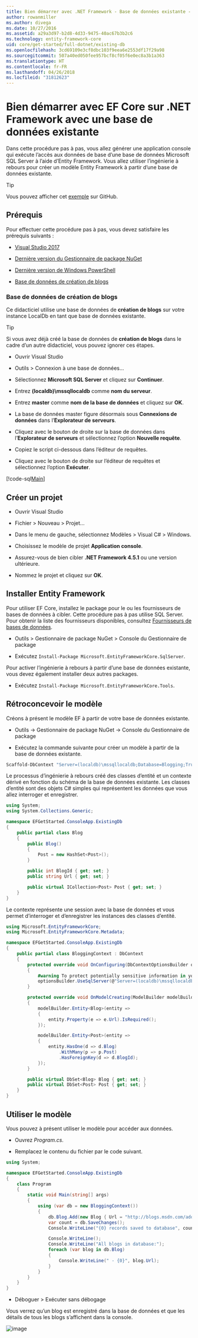 ```yaml
---
title: Bien démarrer avec .NET Framework - Base de données existante - EF Core
author: rowanmiller
ms.author: divega
ms.date: 10/27/2016
ms.assetid: a29a3d97-b2d8-4d33-9475-40ac67b3b2c6
ms.technology: entity-framework-core
uid: core/get-started/full-dotnet/existing-db
ms.openlocfilehash: 3cd69109e3cf8dbc103f9eea6e2553df17f29a98
ms.sourcegitcommit: 507a40ed050fee957bcf8cf05f6e0ec8a3b1a363
ms.translationtype: HT
ms.contentlocale: fr-FR
ms.lasthandoff: 04/26/2018
ms.locfileid: "31812623"
---
```

# <a name="getting-started-with-ef-core-on-net-framework-with-an-existing-database"></a>Bien démarrer avec EF Core sur .NET Framework avec une base de données existante

Dans cette procédure pas à pas, vous allez générer une application console qui exécute l’accès aux données de base d’une base de données Microsoft SQL Server à l’aide d’Entity Framework. Vous allez utiliser l’ingénierie à rebours pour créer un modèle Entity Framework à partir d’une base de données existante.

> [!TIP]  
> Vous pouvez afficher cet [exemple](https://github.com/aspnet/EntityFramework.Docs/tree/master/samples/core/GetStarted/FullNet/ConsoleApp.ExistingDb) sur GitHub.

## <a name="prerequisites"></a>Prérequis

Pour effectuer cette procédure pas à pas, vous devez satisfaire les prérequis suivants :

* [Visual Studio 2017](https://www.visualstudio.com/downloads/)

* [Dernière version du Gestionnaire de package NuGet](https://dist.nuget.org/index.html)

* [Dernière version de Windows PowerShell](https://docs.microsoft.com/powershell/scripting/setup/installing-windows-powershell)

* [Base de données de création de blogs](#blogging-database)

### <a name="blogging-database"></a>Base de données de création de blogs

Ce didacticiel utilise une base de données de **création de blogs** sur votre instance LocalDb en tant que base de données existante.

> [!TIP]  
> Si vous avez déjà créé la base de données de **création de blogs** dans le cadre d’un autre didacticiel, vous pouvez ignorer ces étapes.

* Ouvrir Visual Studio

* Outils > Connexion à une base de données...

* Sélectionnez **Microsoft SQL Server** et cliquez sur **Continuer**.

* Entrez **(localdb)\mssqllocaldb** comme **nom du serveur**.

* Entrez **master** comme **nom de la base de données** et cliquez sur **OK**.

* La base de données master figure désormais sous **Connexions de données** dans l’**Explorateur de serveurs**.

* Cliquez avec le bouton de droite sur la base de données dans l’**Explorateur de serveurs** et sélectionnez l’option **Nouvelle requête**.

* Copiez le script ci-dessous dans l’éditeur de requêtes.

* Cliquez avec le bouton de droite sur l’éditeur de requêtes et sélectionnez l’option **Exécuter**.

[!code-sql[Main](../_shared/create-blogging-database-script.sql)]

## <a name="create-a-new-project"></a>Créer un projet

* Ouvrir Visual Studio

* Fichier > Nouveau > Projet...

* Dans le menu de gauche, sélectionnez Modèles > Visual C# > Windows.

* Choisissez le modèle de projet **Application console**.

* Assurez-vous de bien cibler **.NET Framework 4.5.1** ou une version ultérieure.

* Nommez le projet et cliquez sur **OK**.

## <a name="install-entity-framework"></a>Installer Entity Framework

Pour utiliser EF Core, installez le package pour le ou les fournisseurs de bases de données à cibler. Cette procédure pas à pas utilise SQL Server. Pour obtenir la liste des fournisseurs disponibles, consultez [Fournisseurs de bases de données](../../providers/index.md).

* Outils > Gestionnaire de package NuGet > Console du Gestionnaire de package

* Exécutez `Install-Package Microsoft.EntityFrameworkCore.SqlServer`.

Pour activer l’ingénierie à rebours à partir d’une base de données existante, vous devez également installer deux autres packages.

* Exécutez `Install-Package Microsoft.EntityFrameworkCore.Tools`.

## <a name="reverse-engineer-your-model"></a>Rétroconcevoir le modèle

Créons à présent le modèle EF à partir de votre base de données existante.

* Outils -> Gestionnaire de package NuGet -> Console du Gestionnaire de package

* Exécutez la commande suivante pour créer un modèle à partir de la base de données existante.

``` powershell
Scaffold-DbContext "Server=(localdb)\mssqllocaldb;Database=Blogging;Trusted_Connection=True;" Microsoft.EntityFrameworkCore.SqlServer
```

Le processus d’ingénierie à rebours créé des classes d’entité et un contexte dérivé en fonction du schéma de la base de données existante. Les classes d’entité sont des objets C# simples qui représentent les données que vous allez interroger et enregistrer.

<!-- [!code-csharp[Main](samples/core/GetStarted/FullNet/ConsoleApp.ExistingDb/Blog.cs)] -->
``` csharp
using System;
using System.Collections.Generic;

namespace EFGetStarted.ConsoleApp.ExistingDb
{
    public partial class Blog
    {
        public Blog()
        {
            Post = new HashSet<Post>();
        }

        public int BlogId { get; set; }
        public string Url { get; set; }

        public virtual ICollection<Post> Post { get; set; }
    }
}
```

Le contexte représente une session avec la base de données et vous permet d’interroger et d’enregistrer les instances des classes d’entité.

<!-- [!code-csharp[Main](samples/core/GetStarted/FullNet/ConsoleApp.ExistingDb/BloggingContext.cs)] -->
``` csharp
using Microsoft.EntityFrameworkCore;
using Microsoft.EntityFrameworkCore.Metadata;

namespace EFGetStarted.ConsoleApp.ExistingDb
{
    public partial class BloggingContext : DbContext
    {
        protected override void OnConfiguring(DbContextOptionsBuilder optionsBuilder)
        {
            #warning To protect potentially sensitive information in your connection string, you should move it out of source code. See http://go.microsoft.com/fwlink/?LinkId=723263 for guidance on storing connection strings.
            optionsBuilder.UseSqlServer(@"Server=(localdb)\mssqllocaldb;Database=Blogging;Trusted_Connection=True;");
        }

        protected override void OnModelCreating(ModelBuilder modelBuilder)
        {
            modelBuilder.Entity<Blog>(entity =>
            {
                entity.Property(e => e.Url).IsRequired();
            });

            modelBuilder.Entity<Post>(entity =>
            {
                entity.HasOne(d => d.Blog)
                    .WithMany(p => p.Post)
                    .HasForeignKey(d => d.BlogId);
            });
        }

        public virtual DbSet<Blog> Blog { get; set; }
        public virtual DbSet<Post> Post { get; set; }
    }
}
```

## <a name="use-your-model"></a>Utiliser le modèle

Vous pouvez à présent utiliser le modèle pour accéder aux données.

* Ouvrez *Program.cs*.

* Remplacez le contenu du fichier par le code suivant.

<!-- [!code-csharp[Main](samples/core/GetStarted/FullNet/ConsoleApp.ExistingDb/Program.cs)] -->
``` csharp
using System;

namespace EFGetStarted.ConsoleApp.ExistingDb
{
    class Program
    {
        static void Main(string[] args)
        {
            using (var db = new BloggingContext())
            {
                db.Blog.Add(new Blog { Url = "http://blogs.msdn.com/adonet" });
                var count = db.SaveChanges();
                Console.WriteLine("{0} records saved to database", count);

                Console.WriteLine();
                Console.WriteLine("All blogs in database:");
                foreach (var blog in db.Blog)
                {
                    Console.WriteLine(" - {0}", blog.Url);
                }
            }
        }
    }
}
```

* Déboguer > Exécuter sans débogage

Vous verrez qu’un blog est enregistré dans la base de données et que les détails de tous les blogs s’affichent dans la console.

![image](_static/output-existing-db.png)
